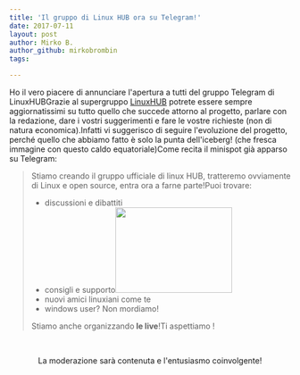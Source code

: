 ```yaml
---
title: 'Il gruppo di Linux HUB ora su Telegram!'
date: 2017-07-11
layout: post
author: Mirko B.
author_github: mirkobrombin
tags:

---
```

Ho il vero piacere di annunciare l'apertura a tutti del gruppo Telegram di LinuxHUBGrazie al supergruppo <a href="https://t.me/linuxhubgroup" target="_blank" rel="noopener noreferrer">LinuxHUB</a> potrete essere sempre aggiornatissimi su tutto quello che succede attorno al progetto, parlare con la redazione, dare i vostri suggerimenti e fare le vostre richieste (non  di natura economica).Infatti vi suggerisco di seguire l'evoluzione del progetto, perché quello che abbiamo fatto è solo la punta dell'iceberg! (che fresca immagine con questo caldo equatoriale)Come recita il minispot già apparso su Telegram:<blockquote>Stiamo creando il gruppo ufficiale di linux HUB, tratteremo ovviamente di Linux e open source, entra ora a farne parte!Puoi trovare:<ul>    <li>discussioni e dibattiti</li>    <li>consigli e supporto<img class="size-full wp-image-77 alignright size-full wp-image-36" src="https://linuxhub.it/wordpress/wp-content/uploads/2017/07/cropped-f4f82bf30cd4abcf655f096bec27bbe2.png" alt="" width="209" height="153" /></li>    <li>nuovi amici linuxiani come te</li>    <li>windows user? Non mordiamo!</li></ul>Stiamo anche organizzando<strong> le live</strong>!Ti aspettiamo !</blockquote>&nbsp;<p style="text-align: center;">La moderazione sarà contenuta e l'entusiasmo coinvolgente!</p>